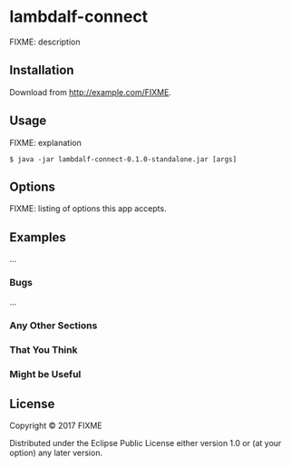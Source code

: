 # lambdalf-connect

FIXME: description

## Installation

Download from http://example.com/FIXME.

## Usage

FIXME: explanation

    $ java -jar lambdalf-connect-0.1.0-standalone.jar [args]

## Options

FIXME: listing of options this app accepts.

## Examples

...

### Bugs

...

### Any Other Sections
### That You Think
### Might be Useful

## License

Copyright © 2017 FIXME

Distributed under the Eclipse Public License either version 1.0 or (at
your option) any later version.
